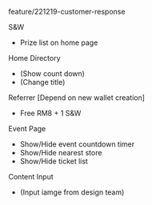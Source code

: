 feature/221219-customer-response

S&W
- Prize list on home page

Home Directory
- (Show count down)
- (Change title)

Referrer [Depend on new wallet creation]
- Free RM8 + 1 S&W

Event Page
- Show/Hide event countdown timer
- Show/Hide nearest store
- Show/Hide ticket list

Content Input
- (Input iamge from design team)